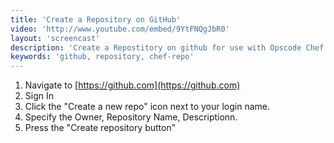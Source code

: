 ```yaml
---
title: 'Create a Repository on GitHub'
video: 'http://www.youtube.com/embed/9YtFNQgJbR0'
layout: 'screencast'
description: 'Create a Repostitory on github for use with Opscode Chef.'
keywords: 'github, repository, chef-repo'
---
```


1. Navigate to [https://github.com](https://github.com)
1. Sign In
1. Click the "Create a new repo" icon next to your login name.
1. Specify the Owner, Repository Name, Descriptionn.
1. Press the "Create repository button"

